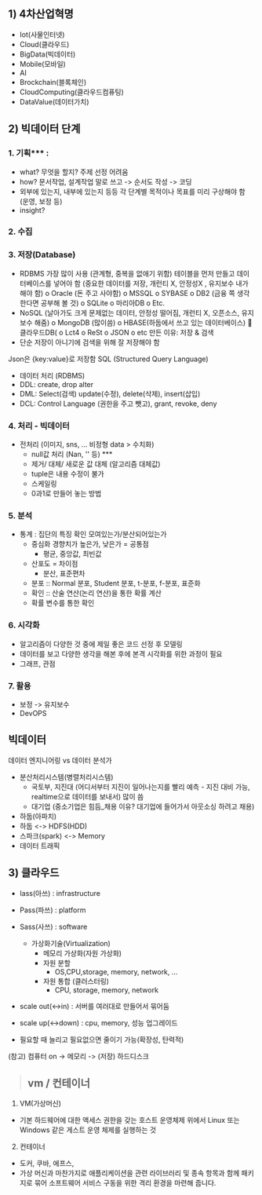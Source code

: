 ## 1) 4차산업혁명
   - Iot(사물인터넷)
   - Cloud(클라우드)
   - BigData(빅데이터)
   - Mobile(모바일)
   - AI
   - Brockchain(블록체인)
   - CloudComputing(클라우드컴퓨팅)
   - DataValue(데이터가치)


## 2) 빅데이터 단계

### 1. 기획*** : 
- what? 무엇을 할지? 주제 선정 어려움
- how? 문서작업, 설계작업
말로 쓰고 -> 순서도 작성 -> 코딩
- 외부에 있는지, 내부에 있는지 등등 각 단계별 목적이나 목표를 미리 구상해야 함
(운영, 보정 등)
- insight?

### 2. 수집

### 3. 저장(Database)
-   RDBMS 가장 많이 사용 (관계형, 중복을 없애기 위함) 테이블을 먼저 만들고 데이터베이스를 넣어야 함 (중요한 데이터를 저장, 개런티 X, 안정성X , 유지보수 내가 해야 함)
o   Oracle (돈 주고 사야함)
o   MSSQL
o   SYBASE
o   DB2 (금융 쪽 생각한다면 공부해 볼 것)
o   SQLite
o   마리아DB
o   Etc.
-   NoSQL (날아가도 크게 문제없는 데이터, 안정성 떨어짐, 개런티 X, 오픈소스, 유지보수 해줌)
o   MongoDB (많이씀)
o   HBASE(하둡에서 쓰고 있는 데이터베이스)
   클라우드DB(
o   Lct4
o   ReSt
o   JSON
o   etc
만든 이유: 저장 & 검색
-   단순 저장이 아니기에 검색을 위해 잘 저장해야 함

Json은 {key:value}로 저장함
SQL (Structured Query Language)
-   데이터 처리 (RDBMS)
-   DDL: create, drop alter
-   DML: Select(검색) update(수정), delete(삭제), insert(삽입)
-   DCL: Control Language (권한을 주고 뺏고), grant, revoke, deny


### 4. 처리 - 빅데이터
- 전처리 (이미지, sns, ... 비정형 data > 수치화)
  - null값 처리 (Nan, '' 등) ***
  - 제거/ 대체/ 새로운 값 대체 (알고리즘 대체값)
  - tuple은 내용 수정이 불가
  - 스케일링
  - 0과1로 만들어 놓는 방법


### 5. 분석
- 통계 : 집단의 특징 확인 모여있는가/분산되어있는가
  - 중심화 경향치가 높은가, 낮은가 = 공통점
    - 평균, 중앙값, 최빈값
  - 산포도 = 차이점
    - 분산, 표준편차
  - 분포 :: Normal 분포, Student 분포, t-분포, f-분포, 표준화
  - 확인 :: 산술 연산(논리 연산)을 통한 확률 계산
  - 확률 변수를 통한 확인


### 6. 시각화
- 알고리즘이 다양한 것 중에 제일 좋은 코드 선정 후 모델링
- 데이터를 보고 다양한 생각을 해본 후에 본격 시각화를 위한 과정이 필요
- 그래프, 관점

### 7. 활용
- 보정 -> 유지보수
- DevOPS

## 빅데이터
데이터 엔지니어링 vs 데이터 분석가
- 분산처리시스템(병렬처리시스템)
  - 국토부, 지진대 (어디서부터 지진이 일어나는지를 빨리 예측 - 지진 대비 가능, realtime으로 데이터를 보내서) 많이 씀
  - 대기업 (중소기업은 힘듬_채용 이유? 대기업에 들어가서 아웃소싱 하려고 채용)
- 하둡(아파치)
- 하둡 <-> HDFS(HDD)
- 스파크(spark) <-> Memory
- 데이터 트래픽


## 3) 클라우드
- Iass(아쓰) : infrastructure
- Pass(파쓰) : platform
- Sass(사쓰) : software

  - 가상화기술(Virtualization)
    - 메모리 가상화(자원 가상화)
    - 자원 분할
      - OS,CPU,storage, memory, network, ...
    - 자원 통합 (클러스터링)
      - CPU, storage, memory, network
- scale out(<->in) : 서버를 여러대로 만들어서 묶어둠
- scale up(<->down) : cpu, memory, 성능 업그레이드
- 필요할 때 늘리고 필요없으면 줄이기 가능(확장성, 탄력적)


(참고) 컴퓨터 on -> 메모리 -> (저장) 하드디스크 


>## vm / 컨테이너
1) VM(가상머신) 
  - 기본 하드웨어에 대한 액세스 권한을 갖는 호스트 운영체제 위에서 Linux 또는 Windows 같은 게스트 운영 체제를 실행하는 것
2) 컨테이너
  - 도커, 쿠바, 에프스,
  - 가상 머신과 마찬가지로 애플리케이션을 관련 라이브러리 및 종속 항목과 함께 패키지로 묶어 소프트웨어 서비스 구동을 위한 격리 환경을 마련해 줍니다. 














